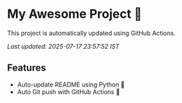 # My Awesome Project 🚀

This project is automatically updated using GitHub Actions.

_Last updated: 2025-07-17 23:57:52 IST_

## Features
- Auto-update README using Python 🐍
- Auto Git push with GitHub Actions 🤖
